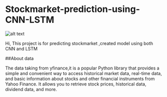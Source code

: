 # Stockmarket-prediction-using-CNN-LSTM
![alt text](https://i.pinimg.com/564x/42/71/31/4271319a51a77596915a88ef69ea3dce.jpg)


Hi, This project is for predicting stockmarket ,created model using both CNN and LSTM<br>

##About data

The data taking from yfinance,it is a popular Python library that provides a simple and convenient way to access historical market data, real-time data, and basic information about stocks and other financial instruments from Yahoo Finance. It allows you to retrieve stock prices, historical data, dividend data, and more.

